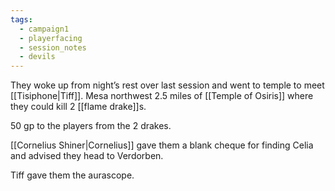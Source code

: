 ```yaml
---
tags:
  - campaign1
  - playerfacing
  - session_notes
  - devils
---
```

They woke up from night’s rest over last session and went to temple to meet [[Tisiphone|Tiff]]. Mesa northwest 2.5 miles of [[Temple of Osiris]] where they could kill 2 [[flame drake]]s.

50 gp to the players from the 2 drakes.

[[Cornelius Shiner|Cornelius]] gave them a blank cheque for finding Celia and advised they head to Verdorben.

Tiff gave them the aurascope.